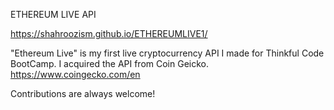 ETHEREUM LIVE API 

https://shahroozism.github.io/ETHEREUMLIVE1/


"Ethereum Live" is my first live cryptocurrency API I made for Thinkful Code BootCamp.
I acquired the API from Coin Geicko.
https://www.coingecko.com/en



Contributions are always welcome!
